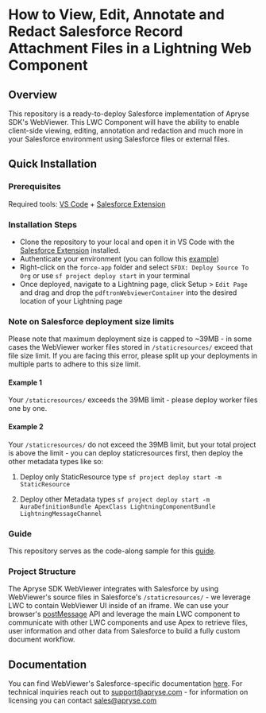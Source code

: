 # How to View, Edit, Annotate and Redact Salesforce Record Attachment Files in a Lightning Web Component

## Overview
This repository is a ready-to-deploy Salesforce implementation of Apryse SDK's WebViewer. This LWC Component will have the ability to enable client-side viewing, editing, annotation and redaction and much more in your Salesforce environment using Salesforce files or external files.

## Quick Installation
### Prerequisites
Required tools: [VS Code](https://code.visualstudio.com/download) + [Salesforce Extension](https://developer.salesforce.com/tools/vscode/en/vscode-desktop/install)

### Installation Steps
* Clone the repository to your local and open it in VS Code with the [Salesforce Extension](https://developer.salesforce.com/tools/vscode/en/vscode-desktop/install) installed.
* Authenticate your environment (you can follow this [example](https://trailhead.salesforce.com/content/learn/projects/quickstart-vscode-salesforce/use-vscode-for-salesforce))
* Right-click on the `force-app` folder and select `SFDX: Deploy Source To Org` or use `sf project deploy start` in your terminal
* Once deployed, navigate to a Lightning page, click Setup > `Edit Page` and drag and drop the `pdftronWebviewerContainer` into the desired location of your Lightning page

### Note on Salesforce deployment size limits
Please note that maximum deployment size is capped to ~39MB - in some cases the WebViewer worker files stored in `/staticresources/` exceed that file size limit. If you are facing this error, please split up your deployments in multiple parts to adhere to this size limit.

#### Example 1
Your `/staticresources/` exceeds the 39MB limit - please deploy worker files one by one.

#### Example 2
Your `/staticresources/` do not exceed the 39MB limit, but your total project is above the limit - you can deploy staticresources first, then deploy the other metadata types like so:

1. Deploy only StaticResource type
`sf project deploy start -m StaticResource`

2. Deploy other Metadata types
`sf project deploy start -m AuraDefinitionBundle ApexClass LightningComponentBundle LightningMessageChannel`

### Guide
This repository serves as the code-along sample for this [guide](https://www.pdftron.com/blog/webviewer/view-edit-annotate-and-redact-salesforce-record-attachments/).

### Project Structure
The Apryse SDK WebViewer integrates with Salesforce by using WebViewer's source files in Salesforce's `/staticresources/` - we leverage LWC to contain WebViewer UI inside of an iframe. We can use your browser's [postMessage](https://developer.mozilla.org/en-US/docs/Web/API/Window/postMessage) API and leverage the main LWC component to communicate with other LWC components and use Apex to retrieve files, user information and other data from Salesforce to build a fully custom document workflow.

## Documentation
You can find WebViewer's Salesforce-specific documentation [here](https://docs.apryse.com/documentation/salesforce/). For technical inquiries reach out to support@apryse.com - for information on licensing you can contact sales@apryse.com
